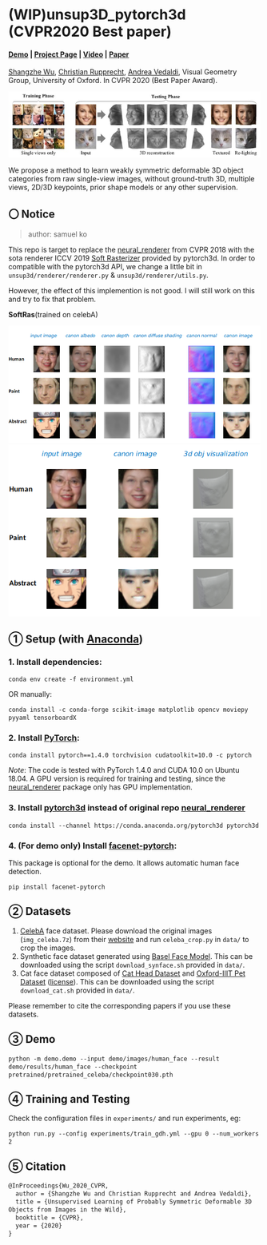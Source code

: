 # (WIP)unsup3D_pytorch3d (CVPR2020 Best paper)
#### [Demo](http://www.robots.ox.ac.uk/~vgg/blog/unsupervised-learning-of-probably-symmetric-deformable-3d-objects-from-images-in-the-wild.html) | [Project Page](https://elliottwu.com/projects/unsup3d/) | [Video](https://www.youtube.com/watch?v=5rPJyrU-WE4) | [Paper](https://arxiv.org/abs/1911.11130)
[Shangzhe Wu](https://elliottwu.com/), [Christian Rupprecht](https://chrirupp.github.io/), [Andrea Vedaldi](http://www.robots.ox.ac.uk/~vedaldi/), Visual Geometry Group, University of Oxford. In CVPR 2020 (Best Paper Award).

<img src="./img/teaser.jpg" width="800">

We propose a method to learn weakly symmetric deformable 3D object categories from raw single-view images, without ground-truth 3D, multiple views, 2D/3D keypoints, prior shape models or any other supervision.

## 〇 Notice

> author: samuel ko

This repo is target to replace the [neural_renderer](https://github.com/hiroharu-kato/neural_renderer) from CVPR 2018 with the sota renderer ICCV 2019 [Soft Rasterizer](https://github.com/ShichenLiu/SoftRas) provided by pytorch3d.
In order to compatible with the pytorch3d API, we change a little bit in `unsup3d/renderer/renderer.py` & `unsup3d/renderer/utils.py`. 

However, the effect of this implemention is not good. I will still work on this and try to fix that problem.

**SoftRas**(trained on celebA)

<img src="./img/softRas/nr.png">

<img src="./img/softRas/nr3d.png">


## ① Setup (with [Anaconda](https://www.anaconda.com/))

### 1. Install dependencies:
```
conda env create -f environment.yml
```
OR manually:
```
conda install -c conda-forge scikit-image matplotlib opencv moviepy pyyaml tensorboardX
```

### 2. Install [PyTorch](https://pytorch.org/):
```
conda install pytorch==1.4.0 torchvision cudatoolkit=10.0 -c pytorch
```
*Note*: The code is tested with PyTorch 1.4.0 and CUDA 10.0 on Ubuntu 18.04. A GPU version is required for training and testing, since the [neural_renderer](https://github.com/daniilidis-group/neural_renderer) package only has GPU implementation.

### 3. Install [pytorch3d](https://github.com/facebookresearch/pytorch3d) instead of original repo [neural_renderer](https://github.com/daniilidis-group/neural_renderer)

```
conda install --channel https://conda.anaconda.org/pytorch3d pytorch3d
```

### 4. (For demo only) Install [facenet-pytorch](https://github.com/timesler/facenet-pytorch):
This package is optional for the demo. It allows automatic human face detection.
```
pip install facenet-pytorch
```

## ② Datasets
1. [CelebA](http://mmlab.ie.cuhk.edu.hk/projects/CelebA.html) face dataset. Please download the original images (`img_celeba.7z`) from their [website](http://mmlab.ie.cuhk.edu.hk/projects/CelebA.html) and run `celeba_crop.py` in `data/` to crop the images.
2. Synthetic face dataset generated using [Basel Face Model](https://faces.dmi.unibas.ch/bfm/). This can be downloaded using the script `download_synface.sh` provided in `data/`.
3. Cat face dataset composed of [Cat Head Dataset](http://academictorrents.com/details/c501571c29d16d7f41d159d699d0e7fb37092cbd) and [Oxford-IIIT Pet Dataset](http://www.robots.ox.ac.uk/~vgg/data/pets/) ([license](https://creativecommons.org/licenses/by-sa/4.0/)). This can be downloaded using the script `download_cat.sh` provided in `data/`.

Please remember to cite the corresponding papers if you use these datasets.

## ③ Demo
```
python -m demo.demo --input demo/images/human_face --result demo/results/human_face --checkpoint pretrained/pretrained_celeba/checkpoint030.pth
```

## ④ Training and Testing
Check the configuration files in `experiments/` and run experiments, eg:
```
python run.py --config experiments/train_gdh.yml --gpu 0 --num_workers 2
```

## ⑤ Citation
```
@InProceedings{Wu_2020_CVPR,
  author = {Shangzhe Wu and Christian Rupprecht and Andrea Vedaldi},
  title = {Unsupervised Learning of Probably Symmetric Deformable 3D Objects from Images in the Wild},
  booktitle = {CVPR},
  year = {2020}
}
```

